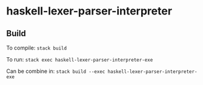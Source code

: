 # haskell-lexer-parser-interpreter

## Build

To compile: 
`
stack build
`

To run: 
`
stack exec haskell-lexer-parser-interpreter-exe
`

Can be combine in: 
`
stack build --exec haskell-lexer-parser-interpreter-exe
`